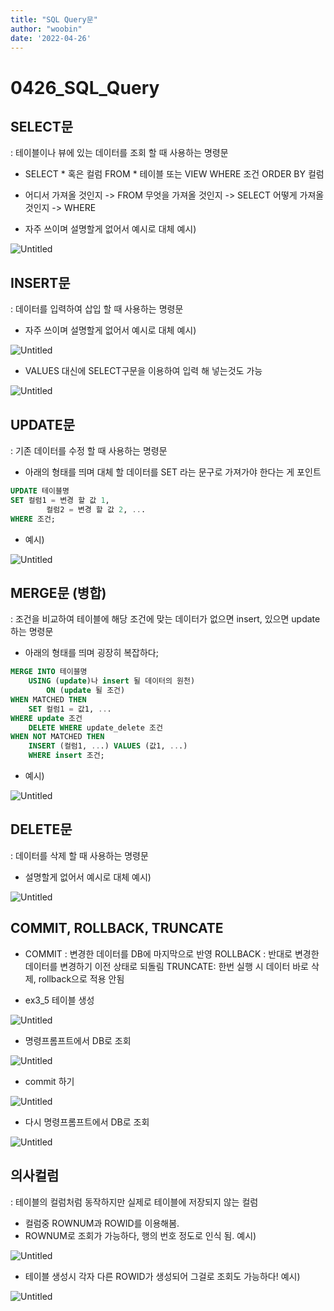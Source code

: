 ```yaml
---
title: "SQL Query문"
author: "woobin"
date: '2022-04-26'
---
```


# 0426_SQL_Query

## SELECT문
: 테이블이나 뷰에 있는 데이터를 조회 할 때 사용하는 명령문

- SELECT * 혹은 컬럼
FROM * 테이블 또는 VIEW
WHERE 조건
ORDER BY 컬럼

- 어디서 가져올 것인지 -> FROM
무엇을 가져올 것인지 -> SELECT
어떻게 가져올 것인지 -> WHERE

- 자주 쓰이며 설명할게 없어서 예시로 대체
예시)

![Untitled](/Images/0426_SQL_Query/Untitled.png)

## INSERT문
: 데이터를 입력하여 삽입 할 때 사용하는 명령문

- 자주 쓰이며 설명할게 없어서 예시로 대체
예시)

![Untitled](/Images/0426_SQL_Query/Untitled%201.png)

- VALUES 대신에 SELECT구문을 이용하여 입력 해 넣는것도 가능

![Untitled](/Images/0426_SQL_Query/Untitled%202.png)

## UPDATE문
: 기존 데이터를 수정 할 때 사용하는 명령문

- 아래의 형태를 띄며 대체 할 데이터를 SET 라는 문구로 가져가야 한다는 게 포인트

```sql
UPDATE 테이블명
SET 컬럼1 = 변경 할 값 1,
		컬럼2 = 변경 할 값 2, ...
WHERE 조건;
```

- 예시)

![Untitled](/Images/0426_SQL_Query/Untitled%203.png)

## MERGE문 (병합)
: 조건을 비교하여 테이블에 해당 조건에 맞는 데이터가 없으면 insert, 있으면 update하는 명령문

- 아래의 형태를 띄며 굉장히 복잡하다;

```sql
MERGE INTO 테이블명
	USING (update)나 insert 될 데이터의 원천)
		ON (update 될 조건)
WHEN MATCHED THEN
	SET 컬럼1 = 값1, ...
WHERE update 조건
	DELETE WHERE update_delete 조건
WHEN NOT MATCHED THEN
	INSERT (컬럼1, ...) VALUES (값1, ...)
	WHERE insert 조건;
```

- 예시)

![Untitled](/Images/0426_SQL_Query/Untitled%204.png)

## DELETE문
: 데이터를 삭제 할 때 사용하는 명령문

- 설명할게 없어서 예시로 대체
예시)

![Untitled](/Images/0426_SQL_Query/Untitled%205.png)

## COMMIT, ROLLBACK, TRUNCATE

- COMMIT : 변경한 데이터를 DB에 마지막으로 반영
ROLLBACK : 반대로 변경한 데이터를 변경하기 이전 상태로 되돌림
TRUNCATE: 한번 실행 시 데이터 바로 삭제, rollback으로 적용 안됨

- ex3_5 테이블 생성

![Untitled](/Images/0426_SQL_Query/Untitled%206.png)

- 명령프롬프트에서 DB로 조회

![Untitled](/Images/0426_SQL_Query/Untitled%207.png)

- commit 하기

![Untitled](/Images/0426_SQL_Query/Untitled%208.png)

- 다시 명령프롬프트에서 DB로 조회

![Untitled](/Images/0426_SQL_Query/Untitled%209.png)

## 의사컬럼
: 테이블의 컬럼처럼 동작하지만 실제로 테이블에 저장되지 않는 컬럼

- 컬럼중 ROWNUM과 ROWID를 이용해봄.
- ROWNUM로 조회가 가능하다, 행의 번호 정도로 인식 됨.
예시)

![Untitled](/Images/0426_SQL_Query/Untitled%2010.png)

- 테이블 생성시 각자 다른 ROWID가 생성되어 그걸로 조회도 가능하다!
예시)

![Untitled](/Images/0426_SQL_Query/Untitled%2011.png)